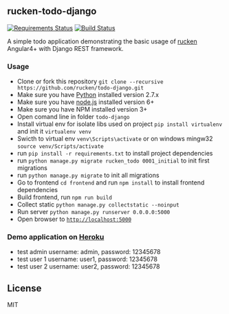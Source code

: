 ## rucken-todo-django
[![Requirements Status](https://requires.io/github/rucken/todo-django/requirements.svg?branch=master)](https://requires.io/github/rucken/todo-django/requirements/?branch=master)
[![Build Status][travis-image]][travis-url]


A simple todo application demonstrating the basic usage of [rucken](https://github.com/rucken) Angular4+ with Django REST framework.


### Usage
- Clone or fork this repository `git clone --recursive https://github.com/rucken/todo-django.git`
- Make sure you have [Python](https://www.python.org/downloads/) installed version 2.7.x
- Make sure you have [node.js](https://nodejs.org/) installed version 6+
- Make sure you have NPM installed version 3+
- Open comand line in folder `todo-django`
- Install virtual env for isolate libs used on project `pip install virtualenv` and init it `virtualenv venv`
- Swicth to virtual env `venv\Scripts\activate` or on windows mingw32 `source venv/Scripts/activate`
- run `pip install -r requirements.txt` to install project dependencies
- run `python manage.py migrate rucken_todo 0001_initial` to init first migrations
- run `python manage.py migrate` to init all migrations
- Go to frontend `cd frontend` and run `npm install` to install frontend dependencies
- Build frontend, run `npm run build`
- Collect static `python manage.py collectstatic --noinput`
- Run server `python manage.py runserver 0.0.0.0:5000`
- Open browser to [`http://localhost:5000`](http://localhost:5000)

### Demo application on [Heroku](https://rucken-todo-django.herokuapp.com)
- test admin username: admin, password: 12345678
- test user 1 username: user1, password: 12345678
- test user 2 username: user2, password: 12345678

## License

MIT

[travis-image]: https://travis-ci.org/rucken/todo-django.svg?branch=master
[travis-url]: https://travis-ci.org/rucken/todo-django
